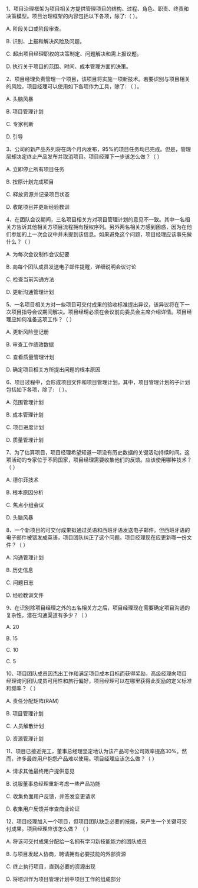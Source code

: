 1、项目治理框架为项目相关方提供管理项目的结构、过程、角色、职责、终责和决策模型。项目治理框架的内容包括以下各项，除了:（ ）。

A. 阶段关口或阶段审查。

B. 识别、上报和解决风险及问题。

C. 超出项目经理职权的决策制定、问题解决和需上报议题。

D. 执行关于项目的范围、时间、成本管理方面的决策。

2、项目经理负责管理一个项目，该项目将实施一项新技术。若要识别与项目相关的风险，项目经理可以使用如下各项作为工具，除了: （   ）。

A. 头脑风暴

B. 项目管理计划

C. 专家判断

D. 引导

3、公司的新产品系列将在两个月内发布，95%的项目任务均已完成。但是，管理层却决定终止产品发布并取消项目。项目经理下一步该怎么做？（  ）

A. 立即停止所有项目任务

B. 按原计划完成项目

C. 释放资源并记录项目状态

D. 收尾项目并更新经验教训

4、在团队会议期间，三名项目相关方对项目管理计划的意见不一致。其中一名相关方告诉其他相关方项目流程拥有授权序列。另外两名相关方感到困惑，因为在他们参加的上一次会议中并未提到该信息。如果避免这个问题，项目经理应该事先做什么？（ ）

A. 为每次会议制作会议纪要

B. 向每个团队成员发送电子邮件提醒，详细说明会议讨论

C. 检查当前沟通方法

D. 更新沟通管理计划

5、一名项目相关方对一些项目可交付成果的验收标准提出异议，该异议将在下一次项目指导会议期间解决。项目经理必须在会议前向委员会主席介绍详情。项目经理应如何准备这项工作？（ ）

A. 更新风险登记册

B. 审查工作绩效数据

C. 查看质量管理计划

D. 确定项目相关方所提出问题的根本原因

6、项目过程中，会形成项目文件和项目管理计划。其中，项目管理计划的子计划包括如下各项，除了: （  ）。

A. 范围管理计划

B. 成本管理计划

C. 项目进度计划

D. 质量管理计划

7、为了估算项目，项目经理希望知道一项没有历史数据的关键活动持续时间。这项活动的专家位于不同国家，项目经理需要收集他们的反馈。应该使用哪种技术？（ ）

A. 德尔菲技术

B. 根本原因分析

C. 焦点小组会议

D. 头脑风暴

8、一个新项目的可交付成果拟通过英语和西班牙语发送电子邮件。但西班牙语的电子邮件被错发成英语，项目团队纠正了这个问题。项目经理现在应更新哪一份文件？（ ）

A. 沟通管理计划

B. 历史信息

C.  问题日志

D. 经验教训文件

9、在识别除项目经理之外的五名相关方之后，项目经理现在需要确定项目沟通的复杂性，潜在沟通渠道有多少？（  ）

A. 20

B. 15

C. 10

C. 5

10、项目团队成员因杰出工作和满足项目成本目标而获得奖励，高级经理向项目经理询问团队成员可用性和旅行偏好，项目经理可以在哪里获得此奖励的定义标准和频率？（ ）

A. 责任分配矩阵\(RAM\)

B. 项目管理计划

C. 人员解散计划

D. 资源管理计划

11、项目已接近完工，董事总经理坚定地认为该产品可令公司效率提高30%。然而，许多最终用户抱怨产品难以使用。项目经理应该怎么做？（ ）

A. 请求其他最终用户提供意见

B. 说服董事总经理重新考虑一些产品功能

C. 收集负面用户反馈，并签发变更请求

D. 收集用户反馈并审查商业论证

12、项目经理加入一个项目，但项目团队缺乏必要的技能，来产生一个关键可交付成果。项目经理应该怎么做？ （  ）

A. 将该可交付成果分配给一名拥有学习新技能能力的团队成员

B. 与项目发起人协商，聘请拥有必要技能的外部资源

C. 终止执行项目，直到必要的资源出现

D. 将培训作为项目管理计划中项目工作的组成部分

